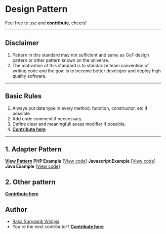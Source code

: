 
# Design Pattern

Feel free to use and **[contribute](https://github.com/idaman-id/contract/pulls "Pull Request")**, cheers!

***

## Disclaimer
1. Pattern in this standard may not sufficient and same as GoF design pattern or other pattern known on the universe.
2. The motivation of this standard is to standarize team convention of writing code and the goal is to become better developer and deploy high quality software.

*** 

## Basic Rules
1. Always put data type in every method, function, constructor, etc if possible.
2. Add code comment if neccessary.
3. Define clear and meaningfull acess modifier if possible.
4. **[Contribute here](https://github.com/idaman-id/contract/pulls "Pull Request")**
***

## 1. Adapter Pattern
**[View Pattern](https://github.com/idaman-id/contract/blob/master/adapter/readme.md "View Pattern")**
**PHP Example** [[View code](https://github.com/idaman-id/contract/blob/master/adapter/example/UserListCard.php "View Code")]
**Javascript Example** [[View code](https://github.com/idaman-id/contract/blob/master/adapter/example/UserListCard.js "View Code")]
**Java Example** [[View code](https://github.com/idaman-id/contract/blob/master/adapter/example/UserListCard.java "View Code")]


## 2. Other pattern
**[Contribute here](https://github.com/idaman-id/contract/blob/master/template/readme.md "Pull Request")**

## Author
- [Raka Suryaardi Widjaja](https://gitlab.com/kokoraka "Raka Suryaardi Widjaja")
 - You're the next contributor? **[Contribute here](https://github.com/idaman-id/contract/pulls "Pull Request")**